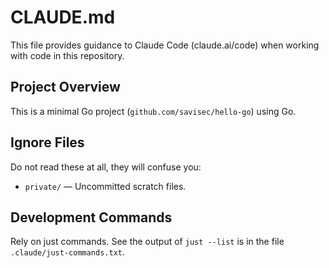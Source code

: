 # CLAUDE.md

This file provides guidance to Claude Code (claude.ai/code) when working with code in this repository.

## Project Overview

This is a minimal Go project (`github.com/savisec/hello-go`) using Go.

## Ignore Files

Do not read these at all, they will confuse you:
* `private/` — Uncommitted scratch files.

## Development Commands

Rely on just commands. See the output of `just --list` is in the file `.claude/just-commands.txt`.
